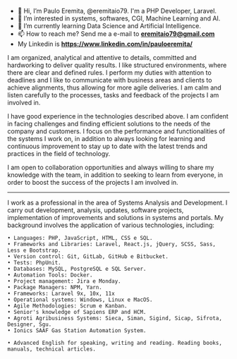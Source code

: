 - 👋 Hi, I’m Paulo Eremita, @eremitaio79. I'm a PHP Developer, Laravel. 
- 👀 I’m interested in systems, softwares, CGI, Machine Learning and AI.
- 🌱 I’m currently learning Data Science and Artificial Intelligence.
- 📫 How to reach me? Send me a e-mail to <strong>eremitaio79@gmail.com</strong>
- My Linkedin is <strong>https://www.linkedin.com/in/pauloeremita/</strong>

I am organized, analytical and attentive to details, committed and hardworking to deliver quality results. I like structured environments, where there are clear and defined rules. I perform my duties with attention to deadlines and I like to communicate with business areas and clients to achieve alignments, thus allowing for more agile deliveries. I am calm and listen carefully to the processes, tasks and feedback of the projects I am involved in.

I have good experience in the technologies described above. I am confident in facing challenges and finding efficient solutions to the needs of the company and customers. I focus on the performance and functionalities of the systems I work on, in addition to always looking for learning and continuous improvement to stay up to date with the latest trends and practices in the field of technology.

I am open to collaboration opportunities and always willing to share my knowledge with the team, in addition to seeking to learn from everyone, in order to boost the success of the projects I am involved in.

---

I work as a professional in the area of Systems Analysis and Development. I carry out development, analysis, updates, software projects, implementation of improvements and solutions in systems and portals. My background involves the application of various technologies, including:

    • Languages: PHP, JavaScript, HTML, CSS e SQL.
    • Frameworks and Libraries: Laravel, React.js, jQuery, SCSS, Sass, Less e Bootstrap.
    • Version control: Git, GitLab, GitHub e Bitbucket.
    • Tests: PhpUnit.
    • Databases: MySQL, PostgreSQL e SQL Server.
    • Automation Tools: Docker.
    • Project management: Jira e Monday.
    • Package Managers: NPM, Yarn.
    • Frameworks: Laravel 9x, 10x, 11x
    • Operational systems: Windows, Linux e MacOS.
    • Agile Methodologies: Scrum e Kanban.
    • Senior's knowledge of Sapiens ERP and HCM.
    • Agroti Agribusiness Systems: Sieca, Siman, Sigind, Sicap, Sifrota, Designer, Sgu.
    • Ionics SAAF Gas Station Automation System.

    • Advanced English for speaking, writing and reading. Reading books, manuals, technical articles.

<!---
eremitaio79/eremitaio79 is a ✨ special ✨ repository because its `README.md` (this file) appears on your GitHub profile.
You can click the Preview link to take a look at your changes.
--->
